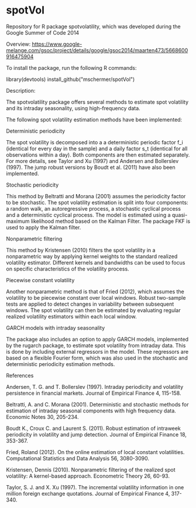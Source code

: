 spotVol
=======

Repository for R package spotvolatility, which was developed during the Google Summer of Code 2014

Overview: https://www.google-melange.com/gsoc/project/details/google/gsoc2014/maarten473/5668600916475904

To install the package, run the following R commands:

library(devtools)
install_github("mschermer/spotVol")

Description:

The spotvolatility package offers several methods to estimate spot volatility and its intraday seasonality, using high-frequency data.

The following spot volatility estimation methods have been implemented:

Deterministic periodicity

The spot volatility is decomposed into a a deterministic periodic factor f_i (identical for every day in the sample) and a daily factor s_t (identical for all observations within a day). Both components are then estimated separately. For more details, see Taylor and Xu (1997) and Andersen and Bollerslev (1997). The jump robust versions by Boudt et al. (2011) have also been implemented.

Stochastic periodicity

This method by Beltratti and Morana (2001) assumes the periodicity factor to be stochastic. The spot volatility estimation is split into four components: a random walk, an autoregressive process, a stochastic cyclical process and a deterministic cyclical process. The model is estimated using a quasi-maximum likelihood method based on the Kalman Filter. The package FKF is used to apply the Kalman filter.

Nonparametric filtering

This method by Kristensen (2010) filters the spot volatility in a nonparametric way by applying kernel weights to the standard realized volatility estimator. Different kernels and bandwidths can be used to focus on specific characteristics of the volatility process.

Piecewise constant volatility

Another nonparametric method is that of Fried (2012), which assumes the volatility to be piecewise constant over local windows. Robust two-sample tests are applied to detect changes in variability between subsequent windows. The spot volatility can then be estimated by evaluating regular realized volatility estimators within each local window.

GARCH models with intraday seasonality

The package also includes an option to apply GARCH models, implemented by the rugarch package, to estimate spot volatility from intraday data. This is done by including external regressors in the model. These regressors are based on a flexible Fourier form, which was also used in the stochastic and deterministic periodicity estimation methods.

References

Andersen, T. G. and T. Bollerslev (1997). Intraday periodicity and volatility persistence in financial markets. Journal of Empirical Finance 4, 115-158.

Beltratti, A. and C. Morana (2001). Deterministic and stochastic methods for estimation of intraday seasonal components with high frequency data. Economic Notes 30, 205-234.

Boudt K., Croux C. and Laurent S. (2011). Robust estimation of intraweek periodicity in volatility and jump detection. Journal of Empirical Finance 18, 353-367.

Fried, Roland (2012). On the online estimation of local constant volatilities. Computational Statistics and Data Analysis 56, 3080-3090.

Kristensen, Dennis (2010). Nonparametric filtering of the realized spot volatility: A kernel-based approach. Econometric Theory 26, 60-93.

Taylor, S. J. and X. Xu (1997). The incremental volatility information in one million foreign exchange quotations. Journal of Empirical Finance 4, 317-340.


